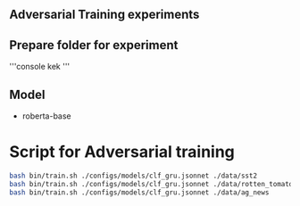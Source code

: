 ## Adversarial Training experiments

## Prepare folder for experiment
'''console
kek
'''

## Model

* roberta-base


# Script for Adversarial training

```bash
bash bin/train.sh ./configs/models/clf_gru.jsonnet ./data/sst2
bash bin/train.sh ./configs/models/clf_gru.jsonnet ./data/rotten_tomatoes
bash bin/train.sh ./configs/models/clf_gru.jsonnet ./data/ag_news
```

